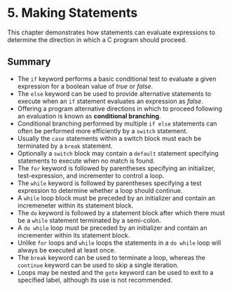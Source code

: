 # 5. Making Statements

This chapter demonstrates how statements can evaluate expressions to determine the direction in which a C program should proceed.

## Summary
- The `if` keyword performs a basic conditional test to evaluate a given expression for a boolean value of *true* or *false*.
- The `else` keyword can be used to provide alternative statements to execute when an `if` statement evaluates an expression as *false*.
- Offering a program alternative directions in which to proceed following an evaluation is known as **conditional branching**.
- Conditional branching performed by multiple `if else` statements can often be performed more efficiently by a `switch` statement.
- Usually the `case` statements within a switch block must each be terminated by a `break` statement.
- Optionally a `switch` block may contain a `default` statement specifying statements to execute when no match is found.
- The `for` keyword is followed by parentheses specifying an initializer, test-expression, and incrementer to control a loop.
- The `while` keyword is followed by parentheses specifying a test expression to determine whether a loop should continue.
- A `while` loop block must be preceded by an initializer and contain an incremeneter within its statement block.
- The `do` keyword is followed by a statement block after which there must be a `while` statement terminated by a semi-colon.
- A `do while` loop must be preceded by an initializer and contain an incrementer within its statement block.
- Unlike `for` loops and `while` loops the statements in a `do while` loop will always be executed at least once.
- The `break` keyword can be used to terminate a loop, whereas the `continue` keyword can be used to skip a single iteration.
- Loops may be nested and the `goto` keyword can be used to exit to a specified label, although its use is not recommended.